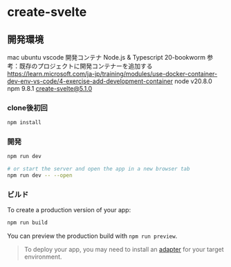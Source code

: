 # create-svelte


## 開発環境
mac ubuntu
vscode
開発コンテナ Node.js & Typescript 20-bookworm
参考：既存のプロジェクトに開発コンテナーを追加する https://learn.microsoft.com/ja-jp/training/modules/use-docker-container-dev-env-vs-code/4-exercise-add-development-container
node v20.8.0
npm 9.8.1
create-svelte@5.1.0

### clone後初回

```bash
npm install
```

### 開発

```bash
npm run dev

# or start the server and open the app in a new browser tab
npm run dev -- --open
```

### ビルド

To create a production version of your app:

```bash
npm run build
```

You can preview the production build with `npm run preview`.

> To deploy your app, you may need to install an [adapter](https://kit.svelte.dev/docs/adapters) for your target environment.


